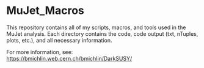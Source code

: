 # MuJet_Macros

This repository contains all of my scripts, macros, and tools used in the MuJet analysis.  Each directory contains the code, code output (txt, nTuples, plots, etc.), and all necessary information.

For more information, see: https://bmichlin.web.cern.ch/bmichlin/DarkSUSY/
